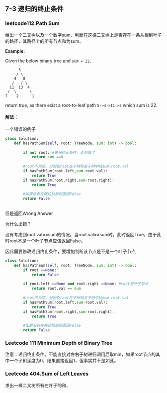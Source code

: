 ## 7-3 递归的终止条件

### leetcode112.Path Sum

给出一个二叉树以及一个数字sum，判断在这棵二叉树上是否存在一条从根到叶子的路径，其路径上的所有节点和为sum。

**Example:**

Given the below binary tree and `sum = 22`,

```
      5
     / \
    4   8
   /   / \
  11  13  4
 /  \      \
7    2      1
```

return true, as there exist a root-to-leaf path `5->4->11->2` which sum is 22.

#### 解法：

一个错误的例子

```python
class Solution:
    def hasPathSum(self, root: TreeNode, sum: int) -> bool:
        
        if not root: #递归终止条件，走到底了
            return sum ==0
        
        #root不为空，分别在root左子树和右子树中找sum-root.val
        if hasPathSum(root.left,sum-root.val): 
            return True
        if hasPathSum(root.right,sum-root.right):
            return True
        
        #如果没有在两边找到则返回False
        return False
            
```

但是返回Wrong Answer

为什么出错？

没有考虑到root.val==sum的情况。当root.val==sum时，此时返回True，由于此时root不是一个叶子节点应该返回False。

因此需要修改递归终止条件，要增加判断该节点是不是一个叶子节点

```python
class Solution:
    def hasPathSum(self, root: TreeNode, sum: int) -> bool:
        if root ==None:
            return False
        
        if root.left ==None and root.right ==None: #root是叶子节点
            return root.val == sum
        
        #root不为空，分别在root左子树和右子树中找sum-root.val
        if hasPathSum(root.left,sum-root.val): 
            return True
        if hasPathSum(root.right,sum-root.right):
            return True
        
        #如果没有在两边找到则返回False
        return False
```



### Leetcode 111 Minimum Depth of Binary Tree

注意：递归终止条件。不能直接对左右子树递归调用后取min，如果root节点的其中一个子树深度为0，结果直接返回1，但事实并不是如此。

### Leetcode 404.Sum of Left Leaves

求出一棵二叉树所有左叶子的和、


